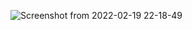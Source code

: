 ![Screenshot from 2022-02-19 22-18-49](https://user-images.githubusercontent.com/32282846/154824674-0745d3a8-6b48-4550-b6b2-5f274e93b8e1.png)

